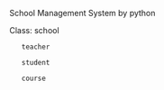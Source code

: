 School Management System by python

Class: school

       teacher
       
       student
       
       course
       
